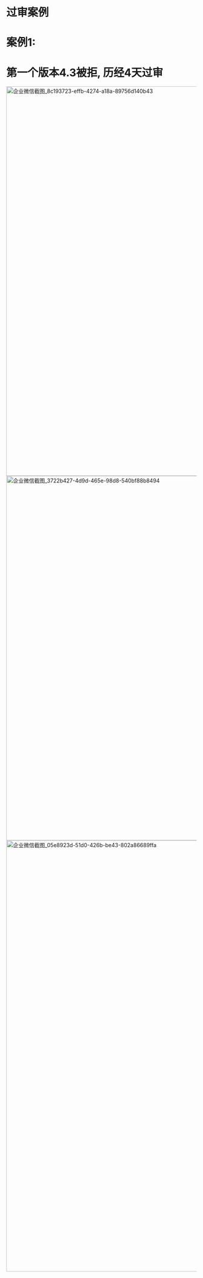 # 过审案例

# 案例1:
# 第一个版本4.3被拒, 历经4天过审
<img width="1027" alt="企业微信截图_8c193723-effb-4274-a18a-89756d140b43" src="https://github.com/China-meng/Trial-case/assets/25093258/9119c108-8b63-4638-b689-36df233cf62a">

<img width="961" alt="企业微信截图_3722b427-4d9d-465e-98d8-540bf88b8494" src="https://github.com/China-meng/Trial-case/assets/25093258/02f8c792-dec0-47b9-ba9a-8369fb9073b1">

<img width="1137" alt="企业微信截图_05e8923d-51d0-426b-be43-802a86689ffa" src="https://github.com/China-meng/Trial-case/assets/25093258/4f1c5f8e-2d7e-4c40-9895-78eb61c1effb">





